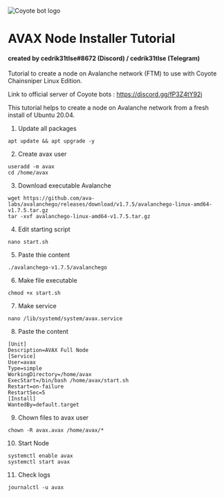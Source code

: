 
![Coyote bot logo](https://pbs.twimg.com/profile_images/1437957467225268226/a_qfpwtb_400x400.jpg "Logo Coyote bot logo")
# AVAX Node Installer Tutorial

#### created by cedrik31tlse#8672 (Discord) / cedrik31tlse (Telegram)

Tutorial to create a node on Avalanche network (FTM) to use with Coyote Chainsniper Linux Edition.

Link to official server of Coyote bots : https://discord.gg/fP3Z4tY92j

This tutorial helps to create a node on Avalanche network from a fresh install of Ubuntu 20.04.

1. Update all packages

```
apt update && apt upgrade -y
```

2. Create avax user

```
useradd -m avax
cd /home/avax
```

3. Download executable Avalanche

```
wget https://github.com/ava-labs/avalanchego/releases/download/v1.7.5/avalanchego-linux-amd64-v1.7.5.tar.gz
tar -xvf avalanchego-linux-amd64-v1.7.5.tar.gz
```

4. Edit starting script

```
nano start.sh
```

5. Paste thie content

```
./avalanchego-v1.7.5/avalanchego
```

6. Make file executable

```
chmod +x start.sh
```

7. Make service

```
nano /lib/systemd/system/avax.service
```

8. Paste the content

```
[Unit]
Description=AVAX Full Node
[Service]
User=avax
Type=simple
WorkingDirectory=/home/avax
ExecStart=/bin/bash /home/avax/start.sh
Restart=on-failure
RestartSec=5
[Install]
WantedBy=default.target
```

9. Chown files to avax user

```
chown -R avax.avax /home/avax/*
```

10. Start Node

```
systemctl enable avax
systemctl start avax
```

11. Check logs

```
journalctl -u avax
```
